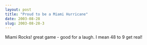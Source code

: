 ```yaml
---
layout: post
title: "Proud to be a Miami Hurricane"
date: 2003-08-28
slug: 2003-08-28-3
---
```


Miami Rocks!  great game - good for a laugh. I mean 48 to 9 get real!

